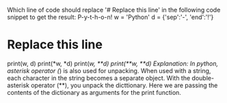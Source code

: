 Which line of code should replace '# Replace this line' in the following code snippet to get the result: P-y-t-h-o-n!
w = 'Python'
d = {'sep':'-', 'end':'!'}
# Replace this line
 print(w, d)
 print(*w, *d)
 print(*w, **d)
 print(**w, **d)
Explanation:
In python, asterisk operator (*) is also used for unpacking. When used with a string, each character in the string becomes a separate object. With the double-asterisk operator (**), you unpack the dicttionary. Here we are passing the contents of the dictionary as arguments for the print function.
